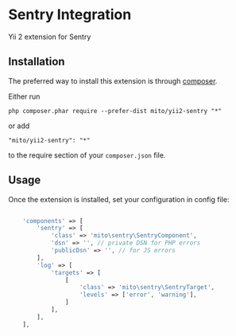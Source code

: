 Sentry Integration
==================
Yii 2 extension for Sentry

Installation
------------

The preferred way to install this extension is through [composer](http://getcomposer.org/download/).

Either run

```
php composer.phar require --prefer-dist mito/yii2-sentry "*"
```

or add

```
"mito/yii2-sentry": "*"
```

to the require section of your `composer.json` file.


Usage
-----

Once the extension is installed, set your configuration in config file:

```php

    'components' => [
        'sentry' => [
            'class' => 'mito\sentry\SentryComponent',
            'dsn' => '', // private DSN for PHP errors
            'publicDsn' => '', // for JS errors 
        ],
        'log' => [
            'targets' => [
                [
                    'class' => 'mito\sentry\SentryTarget',
                    'levels' => ['error', 'warning'],
                ]
            ],
        ],
    ],
```
